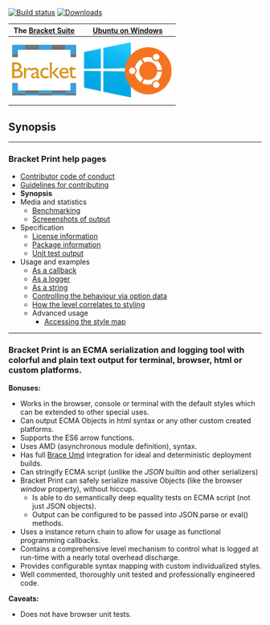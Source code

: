 [![Build status](https://ci.appveyor.com/api/projects/status/fgkk45xrm8yv7av0/branch/master?svg=true)](https://ci.appveyor.com/project/restarian/bracket-print/branch/master) [![Downloads](https://img.shields.io/npm/dm/bracket_print.svg?svg=true)](https://npmjs.org/package/bracket_print)

| **The [Bracket Suite]** | **[Ubuntu on Windows]**   |
|:-----------------------:|:-------------------------:|
| ![Bracket logo]         | ![Ubuntu on Windows logo] |         |

[Bracket Suite]: https://github.com/restarian/restarian/tree/master/bracket/
[Ubuntu on Windows]: https://www.microsoft.com/en-us/store/p/ubuntu/9nblggh4msv6?activetab=pivot%3aoverviewtab

[Ubuntu on Windows logo]: https://raw.githubusercontent.com/restarian/restarian/master/doc/image/ubuntu_windows_logo.png
[Bracket logo]: https://raw.githubusercontent.com/restarian/restarian/master/bracket/doc/image/bracket_logo_small.png

## Synopsis

---
### Bracket Print help pages
* [Contributor code of conduct](https://github.com/restarian/bracket_print/blob/master/docs/contributor_code_of_conduct.md)
* [Guidelines for contributing](https://github.com/restarian/bracket_print/blob/master/docs/guidelines_for_contributing.md)
* **Synopsis**
* Media and statistics
  * [Benchmarking](https://github.com/restarian/bracket_print/blob/master/docs/media_and_statistics/benchmarking.md)
  * [Screeenshots of output](https://github.com/restarian/bracket_print/blob/master/docs/media_and_statistics/screeenshots_of_output.md)
* Specification
  * [License information](https://github.com/restarian/bracket_print/blob/master/docs/specification/license_information.md)
  * [Package information](https://github.com/restarian/bracket_print/blob/master/docs/specification/package_information.md)
  * [Unit test output](https://github.com/restarian/bracket_print/blob/master/docs/specification/unit_test_output.md)
* Usage and examples
  * [As a callback](https://github.com/restarian/bracket_print/blob/master/docs/usage_and_examples/as_a_callback.md)
  * [As a logger](https://github.com/restarian/bracket_print/blob/master/docs/usage_and_examples/as_a_logger.md)
  * [As a string](https://github.com/restarian/bracket_print/blob/master/docs/usage_and_examples/as_a_string.md)
  * [Controlling the behaviour via option data](https://github.com/restarian/bracket_print/blob/master/docs/usage_and_examples/controlling_the_behaviour_via_option_data.md)
  * [How the level correlates to styling](https://github.com/restarian/bracket_print/blob/master/docs/usage_and_examples/how_the_level_correlates_to_styling.md)
  * Advanced usage
    * [Accessing the style map](https://github.com/restarian/bracket_print/blob/master/docs/usage_and_examples/advanced_usage/accessing_the_style_map.md)

---

### Bracket Print is an ECMA serialization and logging tool with colorful and plain text output for terminal, browser, html or custom platforms.

**Bonuses:**

* Works in the browser, console or terminal with the default styles which can be extended to other special uses.
* Can output ECMA Objects in html syntax or any other custom created platforms.
* Supports the ES6 arrow functions.
* Uses AMD (asynchronous module definition), syntax.
* Has full [Brace Umd](https://npmjs.org/packages/brace_umd) integration for ideal and deterministic deployment builds.
* Can stringify ECMA script (unlike the *JSON* builtin and other serializers)
* Bracket Print can safely serialize massive Objects (like the browser *window* property), without hiccups.
	* Is able to do semantically deep equality tests on ECMA script (not just JSON objects).
	* Output can be configured to be passed into JSON.parse or eval() methods.
* Uses a instance return chain to allow for usage as functional programming callbacks.
* Contains a comprehensive level mechanism to control what is logged at run-time with a nearly total overhead discharge.
* Provides configurable syntax mapping with custom individualized styles.
* Well commented, thoroughly unit tested and professionally engineered code.

**Caveats:**

* Does not have browser unit tests.
